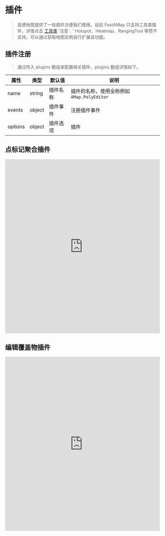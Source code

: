# 插件

> 高德地图提供了一些插件方便我们使用，目前 FastAMap 只支持工具类插件，详情点击 [工具类](https://lbs.amap.com/api/javascript-api/reference/plugin) '注意：' Hotspot、Heatmap、RangingTool 等赞不支持，可以通过获取地图实例自行扩展该功能。

## 插件注册

> 通过传入 plugins 数组来配置相关插件，plugins 数组详情如下。

| 属性    | 类型   | 默认值   | 说明                                       |
| ------- | ------ | -------- | ------------------------------------------ |
| name    | string | 插件名称 | 插件的名称，使用全称例如 `AMap.PolyEditor` |
| events  | object | 插件事件 | 注册插件事件                               |
| options | object | 插件选项 | 插件                                       |

## 点标记聚合插件

<iframe height="565" style="width: 100%;" scrolling="no" title="marker-clusterer 插件调用" src="https://codepen.io/taoxusheng/embed/VwwawmV?height=565&theme-id=0" frameborder="no" allowtransparency="true" allowfullscreen="true">
  See the Pen <a href='https://codepen.io/taoxusheng/pen/VwwawmV'>marker-clusterer 插件调用</a> by MT
  (<a href='https://codepen.io/taoxusheng'>@taoxusheng</a>) on <a href='https://codepen.io'>CodePen</a>.
</iframe>

## 编辑覆盖物插件

<iframe height="565" style="width: 100%;" scrolling="no" title="plugins 调用" src="https://codepen.io/taoxusheng/embed/NWWNWaN?height=565&theme-id=0" frameborder="no" allowtransparency="true" allowfullscreen="true">
  See the Pen <a href='https://codepen.io/taoxusheng/pen/NWWNWaN'>plugins 调用</a> by MT
  (<a href='https://codepen.io/taoxusheng'>@taoxusheng</a>) on <a href='https://codepen.io'>CodePen</a>.
</iframe>

